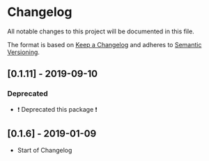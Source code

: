 # Changelog

All notable changes to this project will be documented in this file.

The format is based on [Keep a Changelog](http://keepachangelog.com/en/1.0.0/)
and adheres to [Semantic Versioning](http://semver.org/spec/v2.0.0.html).

<!-- ## [Unreleased] -->

## [0.1.11] - 2019-09-10

### Deprecated

- ❗️ Deprecated this package ❗️

## [0.1.6] - 2019-01-09

- Start of Changelog
